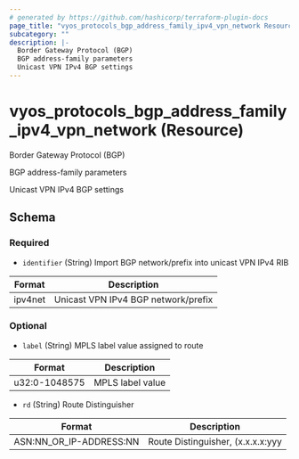 ```yaml
---
# generated by https://github.com/hashicorp/terraform-plugin-docs
page_title: "vyos_protocols_bgp_address_family_ipv4_vpn_network Resource - vyos"
subcategory: ""
description: |-
  Border Gateway Protocol (BGP)
  BGP address-family parameters
  Unicast VPN IPv4 BGP settings
---
```


# vyos_protocols_bgp_address_family_ipv4_vpn_network (Resource)

Border Gateway Protocol (BGP)

BGP address-family parameters

Unicast VPN IPv4 BGP settings



<!-- schema generated by tfplugindocs -->
## Schema

### Required

- `identifier` (String) Import BGP network/prefix into unicast VPN IPv4 RIB

|  Format  |  Description  |
|----------|---------------|
|  ipv4net  |  Unicast VPN IPv4 BGP network/prefix  |

### Optional

- `label` (String) MPLS label value assigned to route

|  Format  |  Description  |
|----------|---------------|
|  u32:0-1048575  |  MPLS label value  |
- `rd` (String) Route Distinguisher

|  Format  |  Description  |
|----------|---------------|
|  ASN:NN_OR_IP-ADDRESS:NN  |  Route Distinguisher, (x.x.x.x:yyy|xxxx:yyyy)  |
